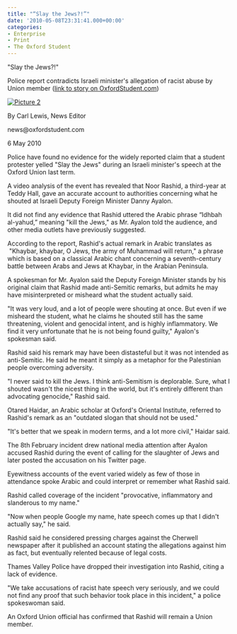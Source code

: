 ```yaml
---
title: "“Slay the Jews?!”"
date: '2010-05-08T23:31:41.000+00:00'
categories:
- Enterprise
- Print
- The Oxford Student
---
```


<p>"Slay the Jews?!"</p>
<p>Police report contradicts Israeli minister's allegation of racist abuse by Union member (<a href="http://oxfordstudent.com/2010/05/09/slay-the-jews/">link to story on OxfordStudent.com</a>)</p>
<p><a href="{{ site.baseurl }}/assets/Picture-2-241x300.png"><img class="alignright" title="Picture 2" src="{{ site.baseurl }}/assets/Picture-2.png" alt="Picture 2" /></a></p>
<p>By Carl Lewis, News Editor</p>
<p>news@oxfordstudent.com</p>
<p>6 May 2010</p>
<p>Police have found no evidence for the widely reported claim that a student protester yelled "Slay the Jews" during an Israeli minister's speech at the Oxford Union last term.</p>
<p>A video analysis of the event has revealed that Noor Rashid, a third-year at Teddy Hall, gave an accurate account to authorities concerning what he shouted at Israeli Deputy Foreign Minister Danny Ayalon.</p>
<p>It did not find any evidence that Rashid uttered the Arabic phrase “Idhbah al-yahud,” meaning "kill the Jews," as Mr. Ayalon told the audience, and other media outlets have previously suggested.</p>
<p><!--more--></p>
<p>According to the report, Rashid's actual remark in Arabic translates as  "Khaybar, khaybar, O Jews, the army of Muhammad will return," a phrase which is based on a classical Arabic chant concerning a seventh-century battle between Arabs and Jews at Khaybar, in the Arabian Peninsula.</p>
<p>A spokesman for Mr. Ayalon said the Deputy Foreign Minister stands by his original claim that Rashid made anti-Semitic remarks, but admits he may have misinterpreted or misheard what the student actually said.</p>
<p>"It was very loud, and a lot of people were shouting at once. But even if we misheard the student, what he claims he shouted still has the same threatening, violent and genocidal intent, and is highly inflammatory. We find it very unfortunate that he is not being found guilty," Ayalon's spokesman said.</p>
<p>Rashid said his remark may have been distasteful but it was not intended as anti-Semitic. He said he meant it simply as a metaphor for the Palestinian people overcoming adversity.</p>
<p>"I never said to kill the Jews. I think anti-Semitism is deplorable. Sure, what I shouted wasn't the nicest thing in the world, but it's entirely different than advocating genocide," Rashid said.</p>
<p>Otared Haidar, an Arabic scholar at Oxford's Oriental Institute, referred to Rashid's remark as an "outdated slogan that should not be used."</p>
<p>"It's better that we speak in modern terms, and a lot more civil," Haidar said.</p>
<p>The 8th February incident drew national media attention after Ayalon accused Rashid during the event of calling for the slaughter of Jews and later posted the accusation on his Twitter page.</p>
<p>Eyewitness accounts of the event varied widely as few of those in attendance spoke Arabic and could interpret or remember what Rashid said.</p>
<p>Rashid called coverage of the incident "provocative, inflammatory and slanderous to my name."</p>
<p>"Now when people Google my name, hate speech comes up that I didn't actually say," he said.</p>
<p>Rashid said he considered pressing charges against the Cherwell newspaper after it published an account stating the allegations against him as fact, but eventually relented because of legal costs.</p>
<p>Thames Valley Police have dropped their investigation into Rashid, citing a lack of evidence.</p>
<p>"We take accusations of racist hate speech very seriously, and we could not find any proof that such behavior took place in this incident," a police spokeswoman said.</p>
<p>An Oxford Union official has confirmed that Rashid will remain a Union member.</p>
